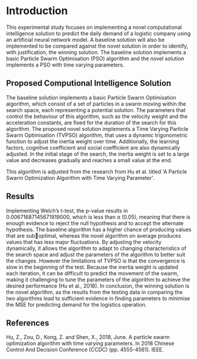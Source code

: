# Introduction
This experimental study focuses on implementing a novel computational intelligence solution to
predict the daily demand of a logistic company using an artificial neural network model. A 
baseline solution will also be implemented to be compared against the novel solution in order to
identify, with justification, the winning solution. The baseline solution implements a basic
Particle Swarm Optimisation (PSO) algorithm and the novel solution implements a PSO with 
time varying parameters.

## Proposed Computional Intelligence Solution
The baseline solution implements a basic Particle Swarm Optimisation algorithm, which consist 
of a set of particles in a swarm moving within the search space, each representing a potential 
solution. The parameters that control the behaviour of this algorithm, such as the velocity weight 
and the acceleration constants, are fixed for the duration of the search for this algorithm.
The proposed novel solution implements a Time Varying Particle Swarm Optimisation (TVPSO) 
algorithm, that uses a dynamic trigonometric function to adjust the inertia weight over time. 
Additionally, the learning factors, cognitive coefficient and social coefficient are also 
dynamically adjusted. In the initial stage of the search, the inertia weight is set to a large value 
and decreases gradually and reaches a small value at the end. 

This algorithm is adjusted from the research from 
Hu et al. titled 'A Particle Swarm Optimization Algorithm with Time Varying Parameter'.

## Results
Implementing Welch’s t-test, the p-value results in 0.00671687145671919000, which is less than 
α (0.05), meaning that there is enough evidence to reject the null hypothesis and to accept the 
alternate hypothesis. 
The baseline algorithm has a higher chance of producing values that are suboptimal, 
whereas the novel algorithm on average produces values that has less major 
fluctuations. By adjusting the velocity dynamically, it allows the algorithm to adapt to changing 
characteristics of the search space and adjust the parameters of the algorithm to better suit the 
changes. However the limitations of TVPSO is that the convergence is slow in the beginning of 
the test. Because the inertia weight is updated each iteration, it can be difficult to predict the 
movement of the swarm, making it challenging to tune the parameters of the algorithm to 
achieve the desired performance (Hu et al., 2018).
In conclusion, the winning solution is the novel algorithm, as the results from the testing data in 
comparing the two algorithms lead to sufficient evidence in finding parameters to minimise the 
MSE for predicting demand for the logistics operation.

## References
Hu, Z., Zou, D., Kong, Z. and Shen, X., 2018, June. A particle swarm optimization algorithm 
with time varying parameters. In 2018 Chinese Control And Decision Conference (CCDC) (pp. 
4555-4561). IEEE.


